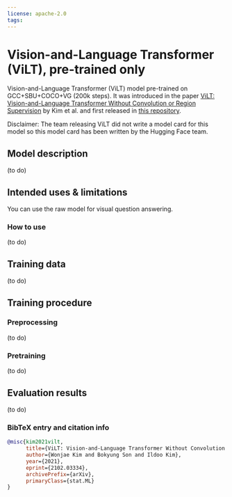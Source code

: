 ```yaml
---
license: apache-2.0
tags:
---
```


# Vision-and-Language Transformer (ViLT), pre-trained only

Vision-and-Language Transformer (ViLT) model pre-trained on GCC+SBU+COCO+VG (200k steps). It was introduced in the paper [ViLT: Vision-and-Language Transformer Without Convolution or Region Supervision](https://arxiv.org/abs/2102.03334) by Kim et al. and first released in [this repository](https://github.com/dandelin/ViLT). 

Disclaimer: The team releasing ViLT did not write a model card for this model so this model card has been written by the Hugging Face team.

## Model description

(to do)

## Intended uses & limitations

You can use the raw model for visual question answering. 

### How to use

(to do)

## Training data

(to do)

## Training procedure

### Preprocessing

(to do)

### Pretraining

(to do)

## Evaluation results

(to do)

### BibTeX entry and citation info

```bibtex
@misc{kim2021vilt,
      title={ViLT: Vision-and-Language Transformer Without Convolution or Region Supervision}, 
      author={Wonjae Kim and Bokyung Son and Ildoo Kim},
      year={2021},
      eprint={2102.03334},
      archivePrefix={arXiv},
      primaryClass={stat.ML}
}
```